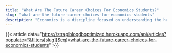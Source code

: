 ```yaml
---
title: "What Are The Future Career Choices For Economics Students?"
slug: "what-are-the-future-career-choices-for-economics-students"
description: "Economics is a discipline focused on understanding the human behaviour and using it to shape the world around us. It is one of the evergreen subjects because of its high utility and huge demand in the job markets. It is also an important multidisciplinary subject both from a career and job perspective."
---
```


{{< article data="https://strapiblogdboptimized.herokuapp.com/api/articles?populate=*&filters[slug][$eq]=what-are-the-future-career-choices-for-economics-students" >}}
